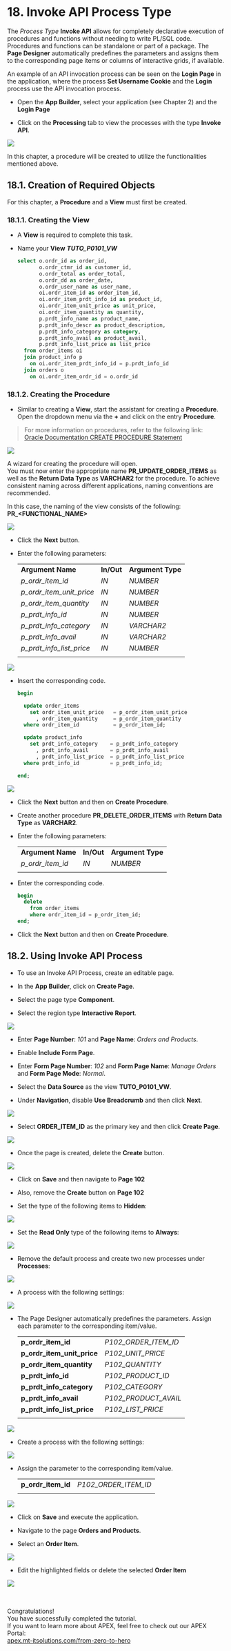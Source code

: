 # 18. Invoke API Process Type

The *Process Type* **Invoke API** allows for completely declarative execution of procedures and functions without needing to write PL/SQL code. Procedures and functions can be standalone or part of a package. The **Page Designer** automatically predefines the parameters and assigns them to the corresponding page items or columns of interactive grids, if available.

An example of an API invocation process can be seen on the **Login Page** in the application, where the process **Set Username Cookie** and the **Login** process use the API invocation process.

- Open the **App Builder**, select your application (see Chapter 2) and the **Login Page**

- Click on the **Processing** tab to view the processes with the type **Invoke API**.

![](../../assets/Chapter-18/invoke_api_01.jpg)

In this chapter, a procedure will be created to utilize the functionalities mentioned above.

## 18.1. Creation of Required Objects

For this chapter, a **Procedure** and a **View** must first be created.

### 18.1.1. Creating the View

- A **View** is required to complete this task.

- Name your **View** ***TUTO_P0101_VW***
  ```sql
  select o.ordr_id as order_id,
         o.ordr_ctmr_id as customer_id,
         o.ordr_total as order_total,
         o.ordr_dd as order_date,
         o.ordr_user_name as user_name,
         oi.ordr_item_id as order_item_id,
         oi.ordr_item_prdt_info_id as product_id,
         oi.ordr_item_unit_price as unit_price,
         oi.ordr_item_quantity as quantity,
         p.prdt_info_name as product_name,
         p.prdt_info_descr as product_description,
         p.prdt_info_category as category,
         p.prdt_info_avail as product_avail,
         p.prdt_info_list_price as list_price
    from order_items oi
    join product_info p
      on oi.ordr_item_prdt_info_id = p.prdt_info_id
    join orders o
      on oi.ordr_item_ordr_id = o.ordr_id
  ```

### 18.1.2. Creating the Procedure

- Similar to creating a **View**, start the assistant for creating a **Procedure**. Open the dropdown menu via the **+** and click on the entry **Procedure**.

> For more information on procedures, refer to the following link:  
[Oracle Documentation CREATE PROCEDURE Statement](https://docs.oracle.com/en/database/oracle/oracle-database/21/lnpls/CREATE-PROCEDURE-statement.html#GUID-5F84DB47-B5BE-4292-848F-756BF365EC54)

![](../../assets/Chapter-18/invoke_api_02.jpg)

A wizard for creating the procedure will open.  
You must now enter the appropriate name **PR_UPDATE_ORDER_ITEMS** as well as the **Return Data Type** as **VARCHAR2** for the procedure. To achieve consistent naming across different applications, naming conventions are recommended.

In this case, the naming of the view consists of the following:  
**PR_<FUNCTIONAL_NAME>**

![](../../assets/Chapter-18/invoke_api_03.jpg)

- Click the **Next** button.

- Enter the following parameters:

  | | | |
  |--|--|--|
  | **Argument Name** | **In/Out** |  **Argument Type** | 
  | *p_ordr_item_id* | *IN* | *NUMBER*| 
  | *p_ordr_item_unit_price* | *IN* | *NUMBER*| 
  | *p_ordr_item_quantity* | *IN* | *NUMBER*| 
  | *p_prdt_info_id* | *IN* | *NUMBER*| 
  | *p_prdt_info_category* | *IN* | *VARCHAR2*| 
  | *p_prdt_info_avail* | *IN* | *VARCHAR2*| 
  | *p_prdt_info_list_price* | *IN* | *NUMBER*| 
  | | |

![](../../assets/Chapter-18/invoke_api_04.jpg)

- Insert the corresponding code.
    ```sql
    begin

      update order_items
        set ordr_item_unit_price   = p_ordr_item_unit_price
          , ordr_item_quantity     = p_ordr_item_quantity
      where ordr_item_id           = p_ordr_item_id;

      update product_info
        set prdt_info_category    = p_prdt_info_category
          , prdt_info_avail       = p_prdt_info_avail
          , prdt_info_list_price  = p_prdt_info_list_price
      where prdt_info_id          = p_prdt_info_id;

    end;
    ```

![](../../assets/Chapter-18/invoke_api_05.jpg)

- Click the **Next** button and then on **Create Procedure**.

- Create another procedure **PR_DELETE_ORDER_ITEMS** with **Return Data Type** as **VARCHAR2**.

- Enter the following parameters:

  | | | |
  |--|--|--|
  | **Argument Name** | **In/Out** |  **Argument Type** | 
  | *p_ordr_item_id* | *IN* | *NUMBER*| 
  | | |

- Enter the corresponding code.
  ```sql
  begin
    delete 
      from order_items
      where ordr_item_id = p_ordr_item_id;
  end;
  ```

- Click the **Next** button and then on **Create Procedure**.

## 18.2. Using Invoke API Process

- To use an Invoke API Process, create an editable page.

- In the **App Builder**, click on **Create Page**.
- Select the page type **Component**.
- Select the region type **Interactive Report**.

![](../../assets/Chapter-18/invoke_api_06.jpg)

- Enter **Page Number**: *101* and **Page Name**: *Orders and Products*. 
- Enable **Include Form Page**.
- Enter **Form Page Number**: *102* and **Form Page Name**: *Manage Orders* and **Form Page Mode**: *Normal*.

- Select the **Data Source** as the view **TUTO_P0101_VW**.

- Under **Navigation**, disable **Use Breadcrumb** and then click **Next**.

![](../../assets/Chapter-18/invoke_api_07.jpg)

- Select **ORDER_ITEM_ID** as the primary key and then click **Create Page**.

![](../../assets/Chapter-18/invoke_api_08.jpg)

- Once the page is created, delete the **Create** button.

![](../../assets/Chapter-18/invoke_api_09.jpg)

- Click on **Save** and then navigate to **Page 102**

- Also, remove the **Create** button on **Page 102**

- Set the type of the following items to **Hidden**:

![](../../assets/Chapter-18/invoke_api_10.jpg)

- Set the **Read Only** type of the following items to **Always**:

![](../../assets/Chapter-18/invoke_api_11.jpg)

- Remove the default process and create two new processes under **Processes**:

![](../../assets/Chapter-18/invoke_api_12.jpg)

- A process with the following settings:

![](../../assets/Chapter-18/invoke_api_13.jpg)

- The Page Designer automatically predefines the parameters. Assign each parameter to the corresponding item/value.

  | | |  
  |--|--|
  | **p_ordr_item_id** | *P102_ORDER_ITEM_ID*| 
  | **p_ordr_item_unit_price** | *P102_UNIT_PRICE*| 
  | **p_ordr_item_quantity** | *P102_QUANTITY*| 
  | **p_prdt_info_id** | *P102_PRODUCT_ID*| 
  | **p_prdt_info_category** | *P102_CATEGORY*| 
  | **p_prdt_info_avail** | *P102_PRODUCT_AVAIL*| 
  | **p_prdt_info_list_price** | *P102_LIST_PRICE*| 
  | | |

![](../../assets/Chapter-18/invoke_api_14.jpg)

- Create a process with the following settings:

![](../../assets/Chapter-18/invoke_api_15.jpg)

- Assign the parameter to the corresponding item/value.

  | | |  
  |--|--|
  | **p_ordr_item_id** | *P102_ORDER_ITEM_ID*| 
  | | |

![](../../assets/Chapter-18/invoke_api_16.jpg)

- Click on **Save** and execute the application.

- Navigate to the page **Orders and Products**. 
- Select an **Order Item**.

![](../../assets/Chapter-18/invoke_api_17.jpg)

- Edit the highlighted fields or delete the selected **Order Item** 

![](../../assets/Chapter-18/invoke_api_18.jpg)  


<br><br>
Congratulations!  
You have successfully completed the tutorial.  
If you want to learn more about APEX, feel free to check out our APEX Portal:  
[apex.mt-itsolutions.com/from-zero-to-hero](https://apex.mt-itsolutions.com/from-zero-to-hero)